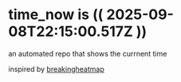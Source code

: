 # time_now is (( 2025-09-08T22:15:00.517Z ))

an automated repo that shows the currnent time

inspired by [breakingheatmap](https://github.com/breakingheatmap/breakingheatmap)